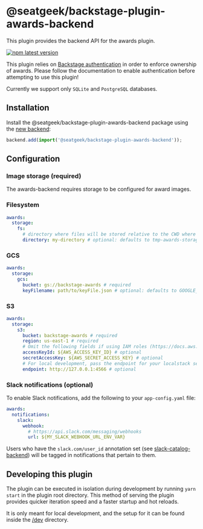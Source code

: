 # @seatgeek/backstage-plugin-awards-backend

This plugin provides the backend API for the awards plugin.

[![npm latest version](https://img.shields.io/npm/v/@seatgeek/backstage-plugin-awards-backend/latest.svg)](https://www.npmjs.com/package/@seatgeek/backstage-plugin-awards-backend)

This plugin relies on [Backstage authentication](https://backstage.io/docs/auth/)
in order to enforce ownership of awards. Please follow the documentation to
enable authentication before attempting to use this plugin!

Currently we support only `SQLite` and `PostgreSQL` databases.

## Installation

Install the @seatgeek/backstage-plugin-awards-backend package using the [new backend](https://backstage.io/docs/plugins/new-backend-system/):

```ts
backend.add(import('@seatgeek/backstage-plugin-awards-backend'));
```

## Configuration

### Image storage (required)

The awards-backend requires storage to be configured for award images.

### Filesystem

```yaml
awards:
  storage:
    fs:
      # directory where files will be stored relative to the CWD where the application was started
      directory: my-directory # optional: defaults to tmp-awards-storage
```

### GCS

```yaml
awards:
  storage:
    gcs:
      bucket: gs://backstage-awards # required
      keyFilename: path/to/keyFile.json # optional: defaults to GOOGLE_APPLICATION_CREDENTIALS
```

### S3

```yaml
awards:
  storage:
    s3:
      bucket: backstage-awards # required
      region: us-east-1 # required
      # Omit the following fields if using IAM roles (https://docs.aws.amazon.com/sdk-for-javascript/v3/developer-guide/loading-node-credentials-iam.html)
      accessKeyId: ${AWS_ACCESS_KEY_ID} # optional
      secretAccessKey: ${AWS_SECRET_ACCESS_KEY} # optional
      # For local development, pass the endpoint for your localstack server
      endpoint: http://127.0.0.1:4566 # optional
```

### Slack notifications (optional)

To enable Slack notifications, add the following to your `app-config.yaml` file:

```yaml
awards:
  notifications:
    slack:
      webhook:
        # https://api.slack.com/messaging/webhooks
        url: ${MY_SLACK_WEBHOOK_URL_ENV_VAR}
```

Users who have the `slack.com/user_id` annotation set (see [slack-catalog-backend](/plugins/slack-catalog-backend/README.md)) will be tagged in notifications that pertain to them.

## Developing this plugin

The plugin can be executed in isolation during development by running
`yarn start` in the plugin root directory. This method of serving the plugin
provides quicker iteration speed and a faster startup and hot reloads.

It is only meant for local development, and the setup for it can be found
inside the [/dev](/dev) directory.
